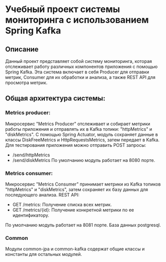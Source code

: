 # Учебный проект системы мониторинга с использованием Spring Kafka

## Описание
Данный проект представляет собой систему мониторинга, которая 
отслеживает работу различных компонентов приложения с помощью Spring Kafka.
Эта система включает в себя Producer для отправки метрик, Consumer для их обработки и анализа, а также REST API для просмотра метрик.

## Общая архитектура системы:

### Metrics producer:
Микросервис "Metrics Producer" отслеживает и собирает метрики работы приложения и 
отправлять их в Kafka топики: "httpMetrics" и "diskMetrics". С помощью Spring Actuator, модуль сохраняет данные в классы 
DiskFreeMetrics и HttpRequestsMetrics, затем передает в Kafka. Для тестирования приложения можно отправить 
POST запросы: 
- /send/httpMetrics
- /send/diskMetrics 
По умолчанию модуль работает на 8080 порте.

### Metrics consumer:
Микросервис "Metrics Consumer" принимает метрики из Kafka топиков "httpMetrics" и "diskMetrics", затем сохраняет их базу данных для последующего анализа.
REST API:
- GET /metrics: Получение списка всех метрик.
- GET /metrics/{id}: Получение конкретной метрики по ее идентификатору.

По умолчанию модуль работает на 8081 порте. База данных postgresql. 

### Common
Модули common-jpa и common-kafka содержат общие классы и константы для остальных модулей. 